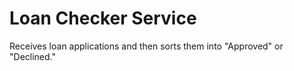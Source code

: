 # Loan Checker Service

Receives loan applications and then sorts them into "Approved" or "Declined."
